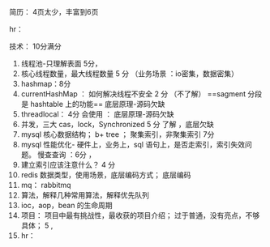 简历： 4页太少，丰富到6页

hr：

技术：  10分满分

1. 线程池-只理解表面  5分，
2. 核心线程数量，最大线程数量 5 分 （业务场景 ：io密集，数据密集）
3. hashmap：8分
4. currentHashMap ： 如何解决线程不安全   2 分 （不了解） ==sagment 分段 是 hashtable 上的功能== 底层原理-源码欠缺
5. threadlocal： 4分 会使用 ： 底层原理-源码欠缺
6. 并发，三大 cas，lock，Synchronized   5 分 了解 ，底层欠缺
7. mysql 核心数据结构； b+ tree   ； 聚集索引，非聚集索引  7分
8. mysql 性能优化-  硬件上，业务上，sql 语句上，是否走索引，索引失效问题。 慢查查询 ：6分 ，
9. 建立索引应该注意什么？ 4 分
10. redis 数据类型，使用场景，底层编码方式； 底层编码 
11. mq： rabbitmq
12. 算法，解释几种常用算法，解释优先队列
13. ioc，aop，bean 的生命周期
14. 项目： 项目中最有挑战性，最收获的项目介绍； 过于普通，没有亮点，不够具体；  5 ,
15. hr：





